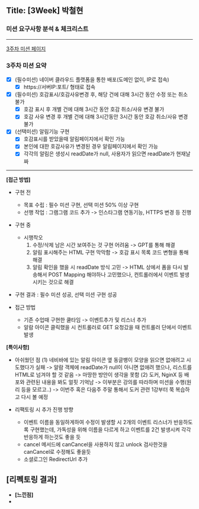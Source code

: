 ## Title: [3Week] 박철현

### 미션 요구사항 분석 & 체크리스트

---
[3주차 미션 페이지](https://wiken.io/ken/12201#3주차)

### 3주차 미션 요약
- [x] (필수미션) 네이버 클라우드 플랫폼을 통한 배포(도메인 없이, IP로 접속) 
  - [x] https://서버IP:포트/ 형태로 접속

- [x] (필수미션) 호감표시/호감사유변경 후, 해당 건에 대해 3시간 동안 수정 또는 취소 불가
  - [x] 호감 표시 후 개별 건에 대해 3시간 동안 호감 취소/사유 변경 불가
  - [x] 호감 사유 변경 후 개별 건에 대해 3시간동안 3시간 동안 호감 취소/사유 변경 불가

- [x] (선택미션) 알림기능 구현
  - [x] 호감표시를 받았을때 알림페이지에서 확인 가능
  - [x] 본인에 대한 호감사유가 변경된 경우 알림페이지에서 확인 가능
  - [x] 각각의 알림은 생성시 readDate가 null, 사용자가 읽으면 readDate가 현재날짜
---

**[접근 방법]**
<br>
- 구현 전
  - 목표 수립 : 필수 미션 구현, 선택 미션 50% 이상 구현
  - 선행 작업 : 그램그램 코드 추가
    -> 인스타그램 연동기능, HTTPS 변경 등 진행
    
  
- 구현 중
  - 시행착오
    1) 수정/삭제 남은 시간 보여주는 것 구현 어려움 -> GPT를 통해 해결
    2) 알림 표시해주는 HTML 구현 막막함 -> 호감 표시 목록 코드 변형을 통해 해결 
    3) 알림 확인을 했을 시 readDate 방식 고민 -> HTML 상에서 폼을 다시 발송해서 POST Mapping 해야하나
       고민했으나, 컨트롤러에서 이벤트 발생시키는 것으로 해결 
  

- 구현 결과 : 필수 미션 성공, 선택 미션 구현 성공


- 접근 방법
  - 기존 수업때 구현한 쿨타임 -> 이벤트추가 및 리스너 추가
  - 알람 아이콘 클릭했을 시 컨트롤러로 GET 요청갔을 때 컨트롤러 단에서 이벤트 발생
    <br>

**[특이사항]**

- 아쉬웠던 점
  (1) 네비바에 있는 알림 아이콘 옆 동글뱅이 모양을 읽으면 없애려고 시도했다가 실패
    -> 알람 객체에 readDate가 null이 아니면 없애려 했으나, 리스트를 HTML로 넘겨야 할 것 같음
    -> 마땅한 방안이 생각을 못함
  (2) 도커, NginX 등 배포와 관련된 내용을 봐도 얼핏 기억남
    -> 이부분은 강의를 따라하며 미션을 수행(원리 등을 모르고..)
    -> 이번주 혹은 다음주 주말 통해서 도커 관련 1강부터 쭉 복습하고 다시 볼 예정


- 리팩토링 시 추가 진행 방향
  - 이벤트 이름을 동일하게하여 수정이 발생할 시 2개의 이벤트 리스너가 반응하도록 구현했는데,
    가독성을 위해 이름을 다르게 하고 이벤트를 2건 발생시켜 각각 반응하게 하는것도 좋을 듯
  - cancel 메서드에 canCancel을 사용하지 않고 unlock 검사한것을 canCancel로 수정해도 좋을듯 
  - 소셜로그인 RedirectUrl 추가


**[리펙토링 결과]**
- 
- 
  **[느낀점]**
- 